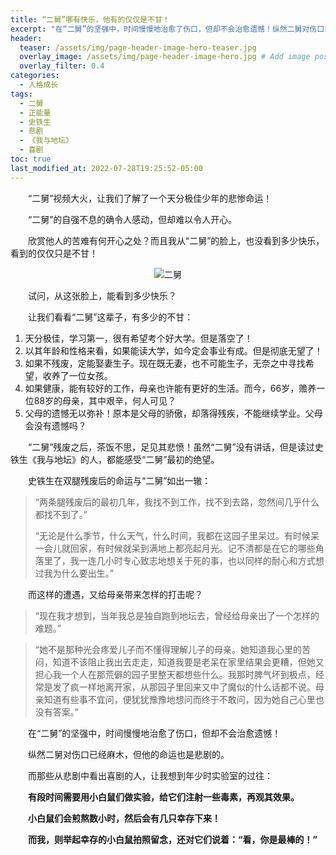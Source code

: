 ```yaml
---
title: “二舅”哪有快乐，他有的仅仅是不甘！
excerpt: "在“二舅”的坚强中，时间慢慢地治愈了伤口，但却不会治愈遗憾！纵然二舅对伤口已经麻木，但他的命运也是悲剧的。而那些从悲剧中看出喜剧的人，让我想到年少时实验室的过往："
header:
  teaser: /assets/img/page-header-image-hero-teaser.jpg
  overlay_image: /assets/img/page-header-image-hero.jpg # Add image post (optional)
  overlay_filter: 0.4
categories:
  - 人格成长
tags: 
  - 二舅
  - 正能量
  - 史铁生
  - 悲剧
  - 《我与地坛》
  - 喜剧
toc: true
last_modified_at: 2022-07-28T19:25:52-05:00
---
```


&emsp;&emsp;“二舅”视频大火，让我们了解了一个天分极佳少年的悲惨命运！

&emsp;&emsp;“二舅”的自强不息的确令人感动，但却难以令人开心。

&emsp;&emsp;欣赏他人的苦难有何开心之处？而且我从“二舅”的脸上，也没看到多少快乐，看到的仅仅只是不甘！

<div align=center><img src="https://kewtgh.github.io/PicSunflowers/img/2022/二舅.jpg" alt="二舅"  /></div>

&emsp;&emsp;试问，从这张脸上，能看到多少快乐？

&emsp;&emsp;让我们看看“二舅”这辈子，有多少的不甘：

1. 天分极佳，学习第一，很有希望考个好大学。但是落空了！
2. 以其年龄和性格来看，如果能读大学，如今定会事业有成。但是彻底无望了！
3. 如果不残废，定能娶妻生子。现在既无妻，也不可能生子，无奈之中寻找希望，收养了一位女孩。
4. 如果健康，能有较好的工作，母亲也许能有更好的生活。而今，66岁，赡养一位88岁的母亲，其中艰辛，何人可见？
5. 父母的遗憾无以弥补！原本是父母的骄傲，却落得残疾，不能继续学业。父母会没有遗憾吗？

&emsp;&emsp;“二舅”残废之后，茶饭不思，足见其悲愤！虽然“二舅”没有讲话，但是读过史铁生《我与地坛》的人，都能感受“二舅”最初的绝望。

&emsp;&emsp;史铁生在双腿残废后的命运与“二舅”如出一辙：

> “两条腿残废后的最初几年，我找不到工作，找不到去路，忽然间几乎什么都找不到了。”
>
> “无论是什么季节，什么天气，什么时间，我都在这园子里呆过。有时候呆一会儿就回家，有时候就呆到满地上都亮起月光。记不清都是在它的哪些角落里了，我一连几小时专心致志地想关于死的事，也以同样的耐心和方式想过我为什么要出生。”

&emsp;&emsp;而这样的遭遇，又给母亲带来怎样的打击呢？

>“现在我才想到，当年我总是独自跑到地坛去，曾经给母亲出了一个怎样的难题。”

> “她不是那种光会疼爱儿子而不懂得理解儿子的母亲。她知道我心里的苦闷，知道不该阻止我出去走走，知道我要是老呆在家里结果会更糟，但她又担心我一个人在那荒僻的园子里整天都想些什么。我那时脾气坏到极点，经常是发了疯一样地离开家，从那园子里回来又中了魔似的什么话都不说。母亲知道有些事不宜问，便犹犹豫豫地想问而终于不敢问，因为她自己心里也没有答案。”

&emsp;&emsp;在“二舅”的坚强中，时间慢慢地治愈了伤口，但却不会治愈遗憾！

&emsp;&emsp;纵然二舅对伤口已经麻木，但他的命运也是悲剧的。

&emsp;&emsp;而那些从悲剧中看出喜剧的人，让我想到年少时实验室的过往：

&emsp;&emsp;**有段时间需要用小白鼠们做实验，给它们注射一些毒素，再观其效果。**

**&emsp;&emsp;小白鼠们会煎熬数小时，然后会有几只幸存下来！**

**&emsp;&emsp;而我，则举起幸存的小白鼠拍照留念，还对它们说着：“看，你是最棒的！”**
